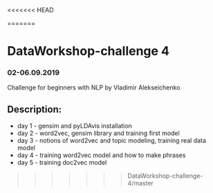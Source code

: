 <<<<<<< HEAD

=======
# DataWorkshop-challenge 4

### 02-06.09.2019

Challenge for beginners with NLP by Vladimir Alekseichenko

## Description:

* day 1 - gensim and pyLDAvis installation
* day 2 - word2vec, gensim library and training first model
* day 3 - notions of word2vec and topic modeling, training real data model
* day 4 - training word2vec model and how to make phrases
* day 5 - training doc2vec model
>>>>>>> DataWorkshop-challenge-4/master
